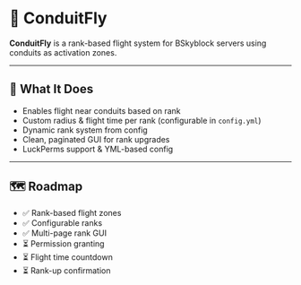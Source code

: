 # 🚀 ConduitFly 

**ConduitFly** is a rank-based flight system for BSkyblock servers using conduits as activation zones.

---

## 🔧 What It Does
- Enables flight near conduits based on rank
- Custom radius & flight time per rank (configurable in `config.yml`)
- Dynamic rank system from config
- Clean, paginated GUI for rank upgrades
- LuckPerms support & YML-based config

---

## 🗺️ Roadmap
- ✅ Rank-based flight zones
- ✅ Configurable ranks
- ✅ Multi-page rank GUI
- ⏳ Permission granting
- ⏳ Flight time countdown
- ⏳ Rank-up confirmation
